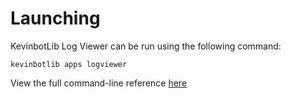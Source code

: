 # Launching

KevinbotLib Log Viewer can be run using the following command:

```console
kevinbotlib apps logviewer
```

View the full command-line reference [here](../../cli/index.md#apps-logviewer)